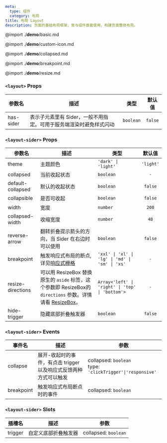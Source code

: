 ```yaml
meta:
  type: 组件
  category: 布局
title: 布局 Layout
description: 页面的基础布局框架，常与组件嵌套使用，构建页面整体布局。
```

@import ./__demo__/basic.md

@import ./__demo__/custom-icon.md

@import ./__demo__/collapsed.md

@import ./__demo__/breakpoint.md

@import ./__demo__/resize.md


### `<layout>` Props

|参数名|描述|类型|默认值|
|---|---|---|:---:|
|has-sider|表示子元素里有 Sider，一般不用指定。可用于服务端渲染时避免样式闪动|`boolean`|`false`|




### `<layout-sider>` Props

|参数名|描述|类型|默认值|
|---|---|---|:---:|
|theme|主题颜色|`'dark' \| 'light'`|`'light'`|
|collapsed|当前收起状态|`boolean`|`-`|
|default-collapsed|默认的收起状态|`boolean`|`false`|
|collapsible|是否可收起|`boolean`|`false`|
|width|宽度|`number`|`200`|
|collapsed-width|收缩宽度|`number`|`48`|
|reverse-arrow|翻转折叠提示箭头的方向，当 Sider 在右边时可以使用|`boolean`|`false`|
|breakpoint|触发响应式布局的断点, 详见[响应式栅格](/vue/component/grid)|`'xxl' \| 'xl' \| 'lg' \| 'md' \| 'sm' \| 'xs'`|`-`|
|resize-directions|可以用 ResizeBox 替换原生的 `aside` 标签，这个参数即 ResizeBox的 `directions` 参数。详情请看 [ResizeBox](/vue/component/resize-box)。|`Array<'left' \| 'right' \| 'top' \| 'bottom'>`|`-`|
|hide-trigger|隐藏底部折叠触发器|`boolean`|`false`|
### `<layout-sider>` Events

|事件名|描述|参数|
|---|---|---|
|collapse|展开-收起时的事件，有点击 trigger 以及响应式反馈两种方式可以触发|collapsed: `boolean`<br>type: `'clickTrigger'\|'responsive'`|
|breakpoint|触发响应式布局断点时的事件|collapsed: `boolean`|
### `<layout-sider>` Slots

|插槽名|描述|参数|
|---|:---:|---|
|trigger|自定义底部折叠触发器|collapsed: `boolean`|


